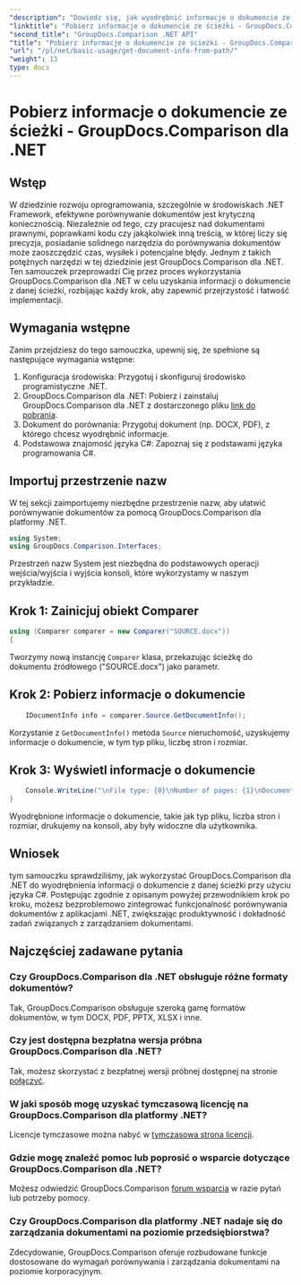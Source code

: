```yaml
---
"description": "Dowiedz się, jak wyodrębnić informacje o dokumencie ze ścieżki za pomocą GroupDocs.Comparison dla .NET. Proste kroki do wydajnego zarządzania dokumentami w języku C#."
"linktitle": "Pobierz informacje o dokumencie ze ścieżki - GroupDocs.Comparison dla .NET"
"second_title": "GroupDocs.Comparison .NET API"
"title": "Pobierz informacje o dokumencie ze ścieżki - GroupDocs.Comparison dla .NET"
"url": "/pl/net/basic-usage/get-document-info-from-path/"
"weight": 13
type: docs
---
```

# Pobierz informacje o dokumencie ze ścieżki - GroupDocs.Comparison dla .NET

## Wstęp
W dziedzinie rozwoju oprogramowania, szczególnie w środowiskach .NET Framework, efektywne porównywanie dokumentów jest krytyczną koniecznością. Niezależnie od tego, czy pracujesz nad dokumentami prawnymi, poprawkami kodu czy jakąkolwiek inną treścią, w której liczy się precyzja, posiadanie solidnego narzędzia do porównywania dokumentów może zaoszczędzić czas, wysiłek i potencjalne błędy. Jednym z takich potężnych narzędzi w tej dziedzinie jest GroupDocs.Comparison dla .NET. Ten samouczek przeprowadzi Cię przez proces wykorzystania GroupDocs.Comparison dla .NET w celu uzyskania informacji o dokumencie z danej ścieżki, rozbijając każdy krok, aby zapewnić przejrzystość i łatwość implementacji.
## Wymagania wstępne
Zanim przejdziesz do tego samouczka, upewnij się, że spełnione są następujące wymagania wstępne:
1. Konfiguracja środowiska: Przygotuj i skonfiguruj środowisko programistyczne .NET.
2. GroupDocs.Comparison dla .NET: Pobierz i zainstaluj GroupDocs.Comparison dla .NET z dostarczonego pliku [link do pobrania](https://releases.groupdocs.com/comparison/net/).
3. Dokument do porównania: Przygotuj dokument (np. DOCX, PDF), z którego chcesz wyodrębnić informacje.
4. Podstawowa znajomość języka C#: Zapoznaj się z podstawami języka programowania C#.

## Importuj przestrzenie nazw
W tej sekcji zaimportujemy niezbędne przestrzenie nazw, aby ułatwić porównywanie dokumentów za pomocą GroupDocs.Comparison dla platformy .NET.
```csharp
using System;
using GroupDocs.Comparison.Interfaces;
```

Przestrzeń nazw System jest niezbędna do podstawowych operacji wejścia/wyjścia i wyjścia konsoli, które wykorzystamy w naszym przykładzie.

## Krok 1: Zainicjuj obiekt Comparer
```csharp
using (Comparer comparer = new Comparer("SOURCE.docx"))
{
```
Tworzymy nową instancję `Comparer` klasa, przekazując ścieżkę do dokumentu źródłowego ("SOURCE.docx") jako parametr.
## Krok 2: Pobierz informacje o dokumencie
```csharp
    IDocumentInfo info = comparer.Source.GetDocumentInfo();
```
Korzystanie z `GetDocumentInfo()` metoda `Source` nieruchomość, uzyskujemy informacje o dokumencie, w tym typ pliku, liczbę stron i rozmiar.
## Krok 3: Wyświetl informacje o dokumencie
```csharp
    Console.WriteLine("\nFile type: {0}\nNumber of pages: {1}\nDocument size: {2} bytes", info.FileType, info.PageCount, info.Size);
}
```
Wyodrębnione informacje o dokumencie, takie jak typ pliku, liczba stron i rozmiar, drukujemy na konsoli, aby były widoczne dla użytkownika.

## Wniosek
tym samouczku sprawdziliśmy, jak wykorzystać GroupDocs.Comparison dla .NET do wyodrębnienia informacji o dokumencie z danej ścieżki przy użyciu języka C#. Postępując zgodnie z opisanym powyżej przewodnikiem krok po kroku, możesz bezproblemowo zintegrować funkcjonalność porównywania dokumentów z aplikacjami .NET, zwiększając produktywność i dokładność zadań związanych z zarządzaniem dokumentami.
## Najczęściej zadawane pytania
### Czy GroupDocs.Comparison dla .NET obsługuje różne formaty dokumentów?
Tak, GroupDocs.Comparison obsługuje szeroką gamę formatów dokumentów, w tym DOCX, PDF, PPTX, XLSX i inne.
### Czy jest dostępna bezpłatna wersja próbna GroupDocs.Comparison dla .NET?
Tak, możesz skorzystać z bezpłatnej wersji próbnej dostępnej na stronie [połączyć](https://releases.groupdocs.com/).
### W jaki sposób mogę uzyskać tymczasową licencję na GroupDocs.Comparison dla platformy .NET?
Licencje tymczasowe można nabyć w [tymczasowa strona licencji](https://purchase.groupdocs.com/temporary-license/).
### Gdzie mogę znaleźć pomoc lub poprosić o wsparcie dotyczące GroupDocs.Comparison dla .NET?
Możesz odwiedzić GroupDocs.Comparison [forum wsparcia](https://forum.groupdocs.com/c/comparison/12) w razie pytań lub potrzeby pomocy.
### Czy GroupDocs.Comparison dla platformy .NET nadaje się do zarządzania dokumentami na poziomie przedsiębiorstwa?
Zdecydowanie, GroupDocs.Comparison oferuje rozbudowane funkcje dostosowane do wymagań porównywania i zarządzania dokumentami na poziomie korporacyjnym.